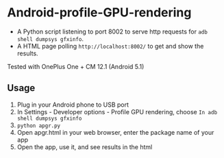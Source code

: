# Android-profile-GPU-rendering

* A Python script listening to port 8002 to serve http requests for `adb shell dumpsys gfxinfo`.
* A HTML page polling `http://localhost:8002/` to get and show the results.

Tested with OnePlus One + CM 12.1 (Android 5.1)

Usage
-----
1. Plug in your Android phone to USB port
2. In Settings - Developer options - Profile GPU rendering, choose `In adb shell dumpsys gfxinfo`
2. `python apgr.py`
3. Open apgr.html in your web browser, enter the package name of your app
4. Open the app, use it, and see results in the html
